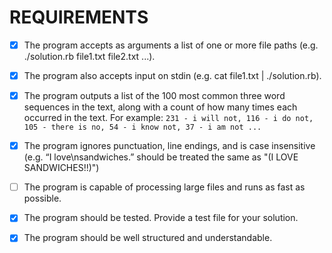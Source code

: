# REQUIREMENTS
- [x] The program accepts as arguments a list of one or more file paths (e.g. ./solution.rb file1.txt
file2.txt ...).
- [x] The program also accepts input on stdin (e.g. cat file1.txt | ./solution.rb).

- [x] The program outputs a list of the 100 most common three word sequences in the text, along
with a count of how many times each occurred in the text. For example: `231 - i will not, 116 - i
do not, 105 - there is no, 54 - i know not, 37 - i am not ...`
- [x] The program ignores punctuation, line endings, and is case insensitive (e.g. “I
love\nsandwiches.” should be treated the same as "(I LOVE SANDWICHES!!)")
- [ ] The program is capable of processing large files and runs as fast as possible.
- [x] The program should be tested. Provide a test file for your solution.
- [x] The program should be well structured and understandable.